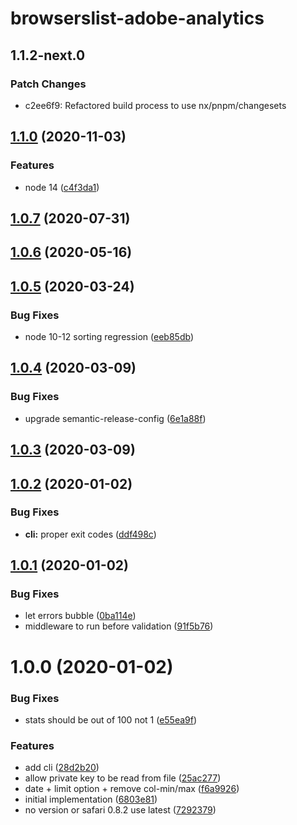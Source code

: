 # browserslist-adobe-analytics

## 1.1.2-next.0

### Patch Changes

- c2ee6f9: Refactored build process to use nx/pnpm/changesets

## [1.1.0](https://github.com/xeroxinteractive/browserslist-tools/compare/v1.0.7...v1.1.0) (2020-11-03)

### Features

- node 14 ([c4f3da1](https://github.com/xeroxinteractive/browserslist-tools/commit/c4f3da1))

## [1.0.7](https://github.com/xeroxinteractive/browserslist-tools/compare/v1.0.6...v1.0.7) (2020-07-31)

## [1.0.6](https://github.com/xeroxinteractive/browserslist-tools/compare/v1.0.5...v1.0.6) (2020-05-16)

## [1.0.5](https://github.com/xeroxinteractive/browserslist-tools/compare/v1.0.4...v1.0.5) (2020-03-24)

### Bug Fixes

- node 10-12 sorting regression ([eeb85db](https://github.com/xeroxinteractive/browserslist-tools/commit/eeb85db))

## [1.0.4](https://github.com/xeroxinteractive/browserslist-tools/compare/v1.0.3...v1.0.4) (2020-03-09)

### Bug Fixes

- upgrade semantic-release-config ([6e1a88f](https://github.com/xeroxinteractive/browserslist-tools/commit/6e1a88f))

## [1.0.3](https://github.com/xeroxinteractive/browserslist-tools/compare/v1.0.2...v1.0.3) (2020-03-09)

## [1.0.2](https://github.com/xeroxinteractive/browserslist-tools/compare/v1.0.1...v1.0.2) (2020-01-02)

### Bug Fixes

- **cli:** proper exit codes ([ddf498c](https://github.com/xeroxinteractive/browserslist-tools/commit/ddf498c))

## [1.0.1](https://github.com/xeroxinteractive/browserslist-tools/compare/v1.0.0...v1.0.1) (2020-01-02)

### Bug Fixes

- let errors bubble ([0ba114e](https://github.com/xeroxinteractive/browserslist-tools/commit/0ba114e))
- middleware to run before validation ([91f5b76](https://github.com/xeroxinteractive/browserslist-tools/commit/91f5b76))

# 1.0.0 (2020-01-02)

### Bug Fixes

- stats should be out of 100 not 1 ([e55ea9f](https://github.com/xeroxinteractive/browserslist-tools/commit/e55ea9f))

### Features

- add cli ([28d2b20](https://github.com/xeroxinteractive/browserslist-tools/commit/28d2b20))
- allow private key to be read from file ([25ac277](https://github.com/xeroxinteractive/browserslist-tools/commit/25ac277))
- date + limit option + remove col-min/max ([f6a9926](https://github.com/xeroxinteractive/browserslist-tools/commit/f6a9926))
- initial implementation ([6803e81](https://github.com/xeroxinteractive/browserslist-tools/commit/6803e81))
- no version or safari 0.8.2 use latest ([7292379](https://github.com/xeroxinteractive/browserslist-tools/commit/7292379))
